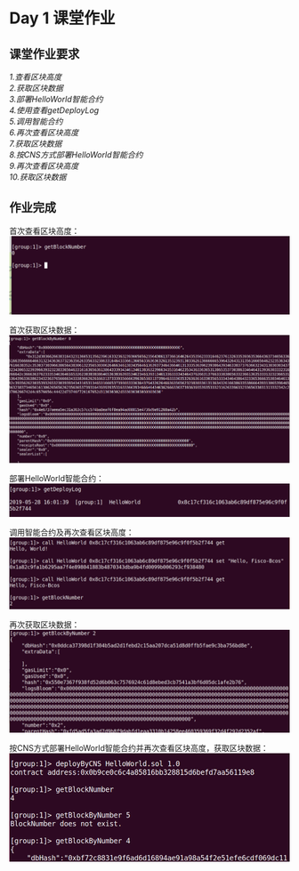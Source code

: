 # Day 1 课堂作业
## 课堂作业要求
*1.查看区块高度*  
*2.获取区块数据*  
*3.部署HelloWorld智能合约*  
*4.使用查看getDeployLog*  
*5.调用智能合约*  
*6.再次查看区块高度*  
*7.获取区块数据*  
*8.按CNS方式部署HelloWorld智能合约*  
*9.再次查看区块高度*  
*10.获取区块数据*

## 作业完成
首次查看区块高度：
![首次查看区块高度](./images/getBlockNumber.png)

首次获取区块数据：
![首次获取区块数据](./images/getBlockInformation.png)

部署HelloWorld智能合约：
![部署HelloWorld智能合约](./images/getDeployLog.png)

调用智能合约及再次查看区块高度：
![调用智能合约及再次查看区块高度](./images/contract_use.png)

再次获取区块数据：
![再次获取区块数据](./images/BlockInformation_2.png)

按CNS方式部署HelloWorld智能合约并再次查看区块高度，获取区块数据：
![按CNS方式部署HelloWorld智能合约](./images/CNS.png)
